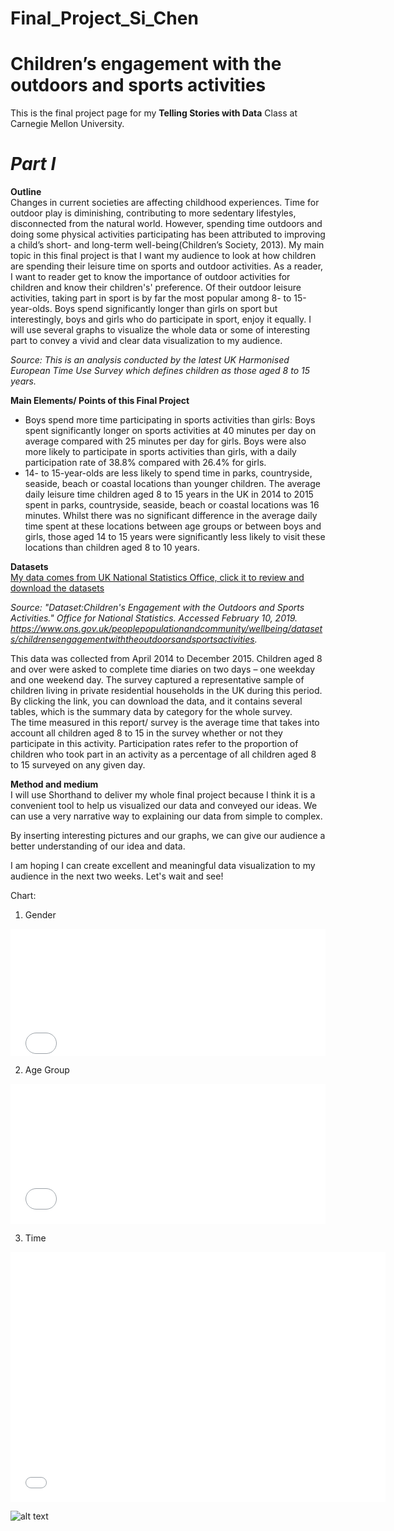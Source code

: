 # Final_Project_Si_Chen
# Children’s engagement with the outdoors and sports activities   

This is the final project page for my **Telling Stories with Data** Class at Carnegie Mellon University.

# ***Part I***    
**Outline**  
Changes in current societies are affecting childhood experiences. Time for outdoor play is diminishing, contributing to more sedentary lifestyles, disconnected from the natural world. However, spending time outdoors and doing some physical activities participating has been attributed to improving a child’s short- and long-term well-being(Children’s Society, 2013). My main topic in this final project is that I want my audience to look at how children are spending their leisure time on sports and outdoor activities. As a reader, I want to reader get to know the importance of outdoor activities for children and know their children's' preference. Of their outdoor leisure activities, taking part in sport is by far the most popular among 8- to 15-year-olds. Boys spend significantly longer than girls on sport but interestingly, boys and girls who do participate in sport, enjoy it equally. I will use several graphs to visualize the whole data or some of interesting part to convey a vivid and clear data visualization to my audience.  

*Source: This is an analysis conducted by the latest UK Harmonised European Time Use Survey which defines children as those aged 8 to 15 years.*  

**Main Elements/ Points of this Final Project**  
  * Boys spend more time participating in sports activities than girls: Boys spent significantly longer on sports activities at 40 minutes per day on average compared with 25 minutes per day for girls. Boys were also more likely to participate in sports activities than girls, with a daily participation rate of 38.8% compared with 26.4% for girls.  
  * 14- to 15-year-olds are less likely to spend time in parks, countryside, seaside, beach or coastal locations than younger children. The average daily leisure time children aged 8 to 15 years in the UK in 2014 to 2015 spent in parks, countryside, seaside, beach or coastal locations was 16 minutes. Whilst there was no significant difference in the average daily time spent at these locations between age groups or between boys and girls, those aged 14 to 15 years were significantly less likely to visit these locations than children aged 8 to 10 years.   
  
**Datasets**  
[My data comes from UK National Statistics Office, click it to review and download the datasets](https://drive.google.com/file/d/13NVGgUpdqyyHGCdUzRf8vt3yKNzaleZs/view?usp=sharing)  

*Source: "Dataset:Children's Engagement with the Outdoors and Sports Activities." Office for National Statistics. Accessed February 10, 2019. https://www.ons.gov.uk/peoplepopulationandcommunity/wellbeing/datasets/childrensengagementwiththeoutdoorsandsportsactivities.*

This data was collected from April 2014 to December 2015. Children aged 8 and over were asked to complete time diaries on two days – one weekday and one weekend day. The survey captured a representative sample of children living in private residential households in the UK during this period. By clicking the link, you can download the data, and it contains several tables, which is the summary data by category for the whole survey.  
The time measured in this report/ survey is the average time that takes into account all children aged 8 to 15 in the survey whether or not they participate in this activity. Participation rates refer to the proportion of children who took part in an activity as a percentage of all children aged 8 to 15 surveyed on any given day.

**Method and medium**  
I will use Shorthand to deliver my whole final project because I think it is a convenient tool to help us visualized our data and conveyed our ideas. We can use a very narrative way to explaining our data from simple to complex.  

By inserting interesting pictures and our graphs, we can give our audience a better understanding of our idea and data.

I am hoping I can create excellent and meaningful data visualization to my audience in the next two weeks. Let's wait and see!

Chart:  
1. Gender   
<iframe title="Chart: Children's Engagement by Gender" aria-describedby="" id="datawrapper-chart-GixPx" src="//datawrapper.dwcdn.net/GixPx/1/" scrolling="no" frameborder="0" style="width: 0; min-width: 100% !important;" height="203"></iframe><script type="text/javascript">!function(){"use strict";window.addEventListener("message",function(a){if(void 0!==a.data["datawrapper-height"])for(var t in a.data["datawrapper-height"]){var e=document.getElementById("datawrapper-chart-"+t);e&&(e.style.height=a.data["datawrapper-height"][t]+"px")}})}();</script>

2. Age Group  
<iframe title="Chart: Children's Engagement by Year Group (Copy)" aria-describedby="The difference between each year group among four different activities" id="datawrapper-chart-kczpz" src="//datawrapper.dwcdn.net/kczpz/1/" scrolling="no" frameborder="0" style="width: 0; min-width: 100% !important;" height="224"></iframe><script type="text/javascript">!function(){"use strict";window.addEventListener("message",function(a){if(void 0!==a.data["datawrapper-height"])for(var t in a.data["datawrapper-height"]){var e=document.getElementById("datawrapper-chart-"+t);e&&(e.style.height=a.data["datawrapper-height"][t]+"px")}})}();</script>

3. Time  
<iframe src="file:///C:/Users/csvan/Downloads/gender%20-%20Copy/gender_-_Copy-1.html" style="border:0px #ffffff none;" name="myiFrame" scrolling="no" frameborder="0" marginheight="0px" marginwidth="0px" height="400px" width="600px" allowfullscreen></iframe>

![alt text](https://lh3.googleusercontent.com/k66YeYrPrK8D1nFuyw1mWa6f25eeKAe5AFZ9uhBS5WMvMLFZKmQRFak-0vXiWoG3A5M19dA748zQ1AjNTH8D_b9roedhmh_gfknKTuxlZYo0AYMAy_ZPGoaO1ZHZa0tMq28VRQmgjgRbjBsnv5w5xGAJHILSXhTJSRAAw5ySNFErMehh1E4LqqY4Xq8EsPUccFkbo2mnccY_-OAKub5pge3_KYpzVYQZoDjivXUXwfFaBGQtv32Y-GySiYHSCUMNWO2groXj2tQwR6eCmvTGEWo9YY9wrYaGDbS-aGXPJwHKia_eZj1vzn_U8L_4sbPiqnb52x_EXPebzu2wr4G6-jUa3er8ObPBGWJx8v6OPrS8O626pTUZ1_ioyJWrxIIuB_Gnn8Hq9FzhRbMMABrYP8uSl5wkI3N_K_RwUX-QhRVvA-OA4wETtnepF0ub_40gmrK3Ew_I4sokwbOiLmyci915B7Qs3J4_Q7oQ9lLSAoImmwwRCHVNFbEUx1WlQTFuRAtJiXL3JvG2zN70JJjE3RAWzv4V5u2NcYVFfqFqxAOxSQWQHWQnfqhlu-kY6X_qcn2L55fS0gqsKdDphHvGVABxYvAKFjqIGSxF5EoZJMpBGP4-zYQsWWF2VKqC6UmnNaBmtm9iy5TwLO5dYcuNxp99vFvD1lY=w712-h398-no)
